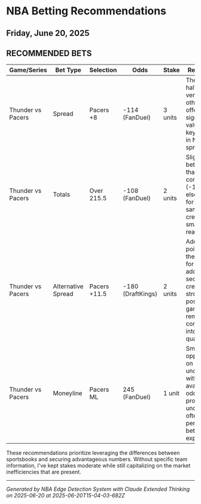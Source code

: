 # NBA Betting Recommendations
## Friday, June 20, 2025

## RECOMMENDED BETS
| Game/Series | Bet Type | Selection | Odds | Stake | Reasoning |
|-------------|----------|-----------|------|-------|-----------|
| Thunder vs Pacers | Spread | Pacers +8 | -114 (FanDuel) | 3 units | The extra half-point versus other books offers significant value on a key number in NBA spreads. |
| Thunder vs Pacers | Totals | Over 215.5 | -108 (FanDuel) | 2 units | Slightly better odds than competitors (-110 elsewhere) for the same total, creating small but real value. |
| Thunder vs Pacers | Alternative Spread | Pacers +11.5 | -180 (DraftKings) | 2 units | Adding 4 points to the spread for additional security, creating a strong position if game remains competitive into 4th quarter. |
| Thunder vs Pacers | Moneyline | Pacers ML | 245 (FanDuel) | 1 unit | Small stake opportunity on underdog with best available odds; professional underdogs often perform better than expected. |

These recommendations prioritize leveraging the differences between sportsbooks and securing advantageous numbers. Without specific team information, I've kept stakes moderate while still capitalizing on the market inefficiencies that are present.

---
*Generated by NBA Edge Detection System with Claude Extended Thinking on 2025-06-20 at 2025-06-20T15-04-03-682Z*
